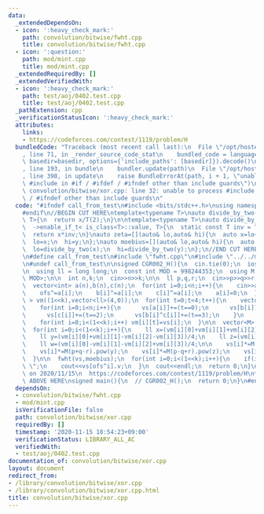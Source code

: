 ```yaml
---
data:
  _extendedDependsOn:
  - icon: ':heavy_check_mark:'
    path: convolution/bitwise/fwht.cpp
    title: convolution/bitwise/fwht.cpp
  - icon: ':question:'
    path: mod/mint.cpp
    title: mod/mint.cpp
  _extendedRequiredBy: []
  _extendedVerifiedWith:
  - icon: ':heavy_check_mark:'
    path: test/aoj/0402.test.cpp
    title: test/aoj/0402.test.cpp
  _pathExtension: cpp
  _verificationStatusIcon: ':heavy_check_mark:'
  attributes:
    links:
    - https://codeforces.com/contest/1119/problem/H
  bundledCode: "Traceback (most recent call last):\n  File \"/opt/hostedtoolcache/Python/3.9.0/x64/lib/python3.9/site-packages/onlinejudge_verify/documentation/build.py\"\
    , line 71, in _render_source_code_stat\n    bundled_code = language.bundle(stat.path,\
    \ basedir=basedir, options={'include_paths': [basedir]}).decode()\n  File \"/opt/hostedtoolcache/Python/3.9.0/x64/lib/python3.9/site-packages/onlinejudge_verify/languages/cplusplus.py\"\
    , line 193, in bundle\n    bundler.update(path)\n  File \"/opt/hostedtoolcache/Python/3.9.0/x64/lib/python3.9/site-packages/onlinejudge_verify/languages/cplusplus_bundle.py\"\
    , line 398, in update\n    raise BundleErrorAt(path, i + 1, \"unable to process\
    \ #include in #if / #ifdef / #ifndef other than include guards\")\nonlinejudge_verify.languages.cplusplus_bundle.BundleErrorAt:\
    \ convolution/bitwise/xor.cpp: line 32: unable to process #include in #if / #ifdef\
    \ / #ifndef other than include guards\n"
  code: "#ifndef call_from_test\n#include <bits/stdc++.h>\nusing namespace std;\n\
    #endif\n//BEGIN CUT HERE\ntemplate<typename T>\nauto divide_by_two(T x)\n  ->enable_if_t<!is_class<T>::value,\
    \ T>{\n  return x/T(2);\n}\n\ntemplate<typename T>\nauto divide_by_two(T x)\n\
    \  ->enable_if_t< is_class<T>::value, T>{\n  static const T inv = T(2).inv();\n\
    \  return x*inv;\n}\nauto zeta=[](auto& lo,auto& hi){\n  auto x=lo+hi,y=lo-hi;\n\
    \  lo=x;\n  hi=y;\n};\nauto moebius=[](auto& lo,auto& hi){\n  auto x=lo+hi,y=lo-hi;\n\
    \  lo=divide_by_two(x);\n  hi=divide_by_two(y);\n};\n//END CUT HERE\n#ifndef call_from_test\n\
    \n#define call_from_test\n#include \"fwht.cpp\"\n#include \"../../mod/mint.cpp\"\
    \n#undef call_from_test\n\nsigned CGR002_H(){\n  cin.tie(0);\n  ios::sync_with_stdio(0);\n\
    \n  using ll = long long;\n  const int MOD = 998244353;\n  using M = Mint<int,\
    \ MOD>;\n\n  int n,k;\n  cin>>n>>k;\n\n  ll p,q,r;\n  cin>>p>>q>>r;\n\n  int ofs=0;\n\
    \  vector<int> a(n),b(n),c(n);\n  for(int i=0;i<n;i++){\n    cin>>a[i]>>b[i]>>c[i];\n\
    \    ofs^=a[i];\n    b[i]^=a[i];\n    c[i]^=a[i];\n    a[i]=0;\n  }\n\n  vector<vector<ll>\
    \ > vm((1<<k),vector<ll>(4,0));\n  for(int t=0;t<4;t++){\n    vector<ll> vs(1<<k,0);\n\
    \    for(int i=0;i<n;i++){\n      vs[a[i]]+=(t==0);\n      vs[b[i]]+=(t==1);\n\
    \      vs[c[i]]+=(t==2);\n      vs[b[i]^c[i]]+=(t==3);\n    }\n    fwht(vs,zeta);\n\
    \    for(int i=0;i<(1<<k);i++) vm[i][t]=vs[i];\n  }\n\n  vector<M> vs(1<<k,1);\n\
    \  for(int i=0;i<(1<<k);i++){\n    ll x=(vm[i][0]+vm[i][1]+vm[i][2]+vm[i][3])/4;\n\
    \    ll y=(vm[i][0]+vm[i][1]-vm[i][2]-vm[i][3])/4;\n    ll z=(vm[i][0]-vm[i][1]+vm[i][2]-vm[i][3])/4;\n\
    \    ll w=(vm[i][0]-vm[i][1]-vm[i][2]+vm[i][3])/4;\n\n    vs[i]*=M(p+q+r).pow(x);\n\
    \    vs[i]*=M(p+q-r).pow(y);\n    vs[i]*=M(p-q+r).pow(z);\n    vs[i]*=M(p-q-r).pow(w);\n\
    \  }\n\n  fwht(vs,moebius);\n  for(int i=0;i<(1<<k);i++){\n    if(i) cout<<\"\
    \ \";\n    cout<<vs[ofs^i].v;\n  }\n  cout<<endl;\n  return 0;\n}\n/*\n  verified\
    \ on 2020/11/15\n  https://codeforces.com/contest/1119/problem/H\n*/\n\n//INSERT\
    \ ABOVE HERE\nsigned main(){\n  // CGR002_H();\n  return 0;\n}\n#endif\n"
  dependsOn:
  - convolution/bitwise/fwht.cpp
  - mod/mint.cpp
  isVerificationFile: false
  path: convolution/bitwise/xor.cpp
  requiredBy: []
  timestamp: '2020-11-15 18:54:23+09:00'
  verificationStatus: LIBRARY_ALL_AC
  verifiedWith:
  - test/aoj/0402.test.cpp
documentation_of: convolution/bitwise/xor.cpp
layout: document
redirect_from:
- /library/convolution/bitwise/xor.cpp
- /library/convolution/bitwise/xor.cpp.html
title: convolution/bitwise/xor.cpp
---
```

